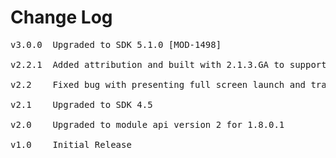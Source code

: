 # Change Log
<pre>
v3.0.0	Upgraded to SDK 5.1.0 [MOD-1498]

v2.2.1	Added attribution and built with 2.1.3.GA to support x86 devices [MOD-1087][MOD-1104]
	
v2.2	Fixed bug with presenting full screen launch and transition ads [MOD-527]

v2.1	Upgraded to SDK 4.5

v2.0	Upgraded to module api version 2 for 1.8.0.1

v1.0    Initial Release
